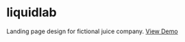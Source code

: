 # liquidlab
Landing page design for fictional juice company. [View Demo](http://www.lawrencegetubig.com/liquidlab/liquidlab.html)

